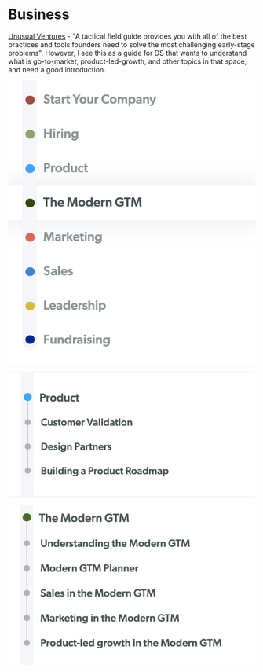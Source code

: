 # Business

[Unusual Ventures](https://www.field-guide.unusual.vc/) - "A tactical field guide provides you with all of the best practices and tools founders need to solve the most challenging early-stage problems". However, I see this as a guide for DS that wants to understand what is go-to-market, product-led-growth, and other topics in that space, and need a good introduction.

![Unusual Ventures Field guide Index](../.gitbook/assets/image%20%288%29.png)

![Unusual Ventures Product Field guide ](../.gitbook/assets/image%20%2810%29.png)

![Unusual Ventures Modern GTM Field guide](../.gitbook/assets/image%20%287%29.png)

